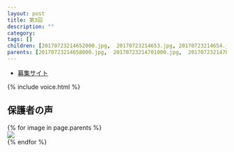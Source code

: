 ```yaml
---
layout: post
title: 第3回
description: ""
category: 
tags: []
children: [20170723214652000.jpg,  20170723214653.jpg, 20170723214654.jpg, 20170723214655000.jpg, 20170723214656000.jpg,  20170723214659000.jpg,  20170723214706000.jpg]
parents: [20170723214658000.jpg,  20170723214701000.jpg,  20170723214702000.jpg,  20170723214704000.jpg,  20170723214705000.jpg,  20170723214708000.jpg]
---
```


* [募集サイト](https://coderdojo-suginami.doorkeeper.jp/events/55442)

{% include voice.html %}

## 保護者の声

<div class="row">
{% for image in page.parents %}
<div class="col-md-3">
<a href="/images/enq/{{ page.date | date: "%Y%m%d" }}/parents/{{ image }}"><img src="/images/enq/{{ page.date | date: "%Y%m%d" }}/parents/{{ image }}" /></a>
</div>
{% endfor %}
</div>

